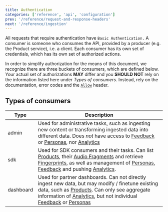```yaml
---
title: Authentication
categories: ['reference', 'api', 'configuration']
prev: '/reference/request-and-response-headers'
next: '/reference/ingestion'
---
```


All requests that require authentication have `Basic Authentication.` A consumer
is someone who consumes the API, provided by a producer (e.g. the Product
service), i.e. a client. Each consumer has its own set of credentials, which has
its own set of authorized actions.

In order to simplify authorization for the means of this document, we recognize
there are three buckets of consumers, which are defined below. Your actual set
of authorizations **MAY** differ and you **SHOULD NOT** rely on the information
listed here under *Types of consumers*. Instead, rely on the documentation,
error codes and the [`Allow`](request-and-response-headers#allow) header.

## Types of consumers

|Type|Description|
|-----|-----------|
|admin|Used for administrative tasks, such as ingesting new content or transforming ingested data into different data. Does *not* have access to [Feedback](media-type-feedback) or [Personas](media-type-persona), nor [Analytics](#)|
|sdk|Used for SDK consumers and their tasks. Can list [Products](media-type-product), their [Audio Fragments](media-type-audio-fragment) and retrieve [Fingerprints](media-type-fingerprint), as well as management of [Personas](media-type-persona), [Feedback](media-type-feedback) and pushing [Analytics](#).|
|dashboard|Used for partner dashboards. Can not directly ingest new data, but may modify / finetune existing data, such as [Products](media-type-product). Can only see aggregate information of [Analytics](#), but not individual [Feedback](media-type-feedback) or [Personas](media-type-persona)|
